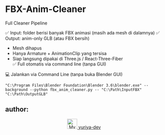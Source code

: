 # FBX-Anim-Cleaner
Full Cleaner Pipeline

✅ Input: folder berisi banyak FBX animasi (masih ada mesh di dalamnya)
✅ Output: anim-only GLB (atau FBX bersih)
  - Mesh dihapus
  - Hanya Armature + AnimationClip yang tersisa
  - Siap langsung dipakai di Three.js / React-Three-Fiber  
✅ Full otomatis via command line (tanpa GUI)

💻 Jalankan via Command Line (tanpa buka Blender GUI)
```
"C:\Program Files\Blender Foundation\Blender 3.6\blender.exe" --background --python fbx_anim_cleaner.py -- "C:\Path\InputFBX" "C:\Path\OutputGLB"
```

author:
--
<p align="center">
  <a href="https://github.com/yuriya-dev" target="_blank">
    <img src="https://i.postimg.cc/F16xhxs4/avatar.png" alt="My Avatar" width="32" /> yuriya-dev
  </a>
</p>
